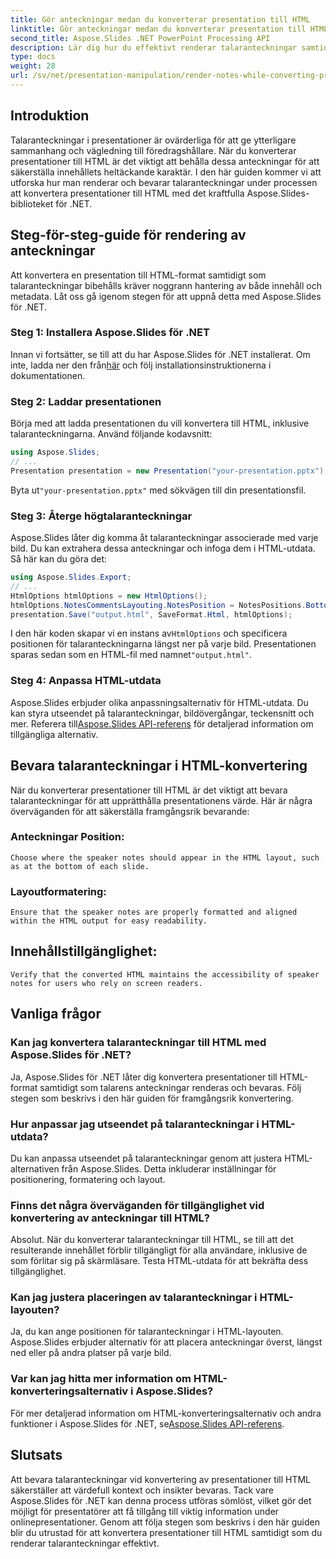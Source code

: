 ```yaml
---
title: Gör anteckningar medan du konverterar presentation till HTML
linktitle: Gör anteckningar medan du konverterar presentation till HTML
second_title: Aspose.Slides .NET PowerPoint Processing API
description: Lär dig hur du effektivt renderar talaranteckningar samtidigt som du konverterar en presentation till HTML med Aspose.Slides för .NET. Den här steg-för-steg-guiden ger källkodsexempel och insikter som hjälper dig att uppnå sömlös konvertering med anteckningsbevarande.
type: docs
weight: 28
url: /sv/net/presentation-manipulation/render-notes-while-converting-presentation-to-html/
---
```


## Introduktion

Talaranteckningar i presentationer är ovärderliga för att ge ytterligare sammanhang och vägledning till föredragshållare. När du konverterar presentationer till HTML är det viktigt att behålla dessa anteckningar för att säkerställa innehållets heltäckande karaktär. I den här guiden kommer vi att utforska hur man renderar och bevarar talaranteckningar under processen att konvertera presentationer till HTML med det kraftfulla Aspose.Slides-biblioteket för .NET.

## Steg-för-steg-guide för rendering av anteckningar

Att konvertera en presentation till HTML-format samtidigt som talaranteckningar bibehålls kräver noggrann hantering av både innehåll och metadata. Låt oss gå igenom stegen för att uppnå detta med Aspose.Slides för .NET.

### Steg 1: Installera Aspose.Slides för .NET

 Innan vi fortsätter, se till att du har Aspose.Slides för .NET installerat. Om inte, ladda ner den från[här](https://releases.aspose.com/slides/net/) och följ installationsinstruktionerna i dokumentationen.

### Steg 2: Laddar presentationen

Börja med att ladda presentationen du vill konvertera till HTML, inklusive talaranteckningarna. Använd följande kodavsnitt:

```csharp
using Aspose.Slides;
// ...
Presentation presentation = new Presentation("your-presentation.pptx");
```

 Byta ut`"your-presentation.pptx"` med sökvägen till din presentationsfil.

### Steg 3: Återge högtalaranteckningar

Aspose.Slides låter dig komma åt talaranteckningar associerade med varje bild. Du kan extrahera dessa anteckningar och infoga dem i HTML-utdata. Så här kan du göra det:

```csharp
using Aspose.Slides.Export;
// ...
HtmlOptions htmlOptions = new HtmlOptions();
htmlOptions.NotesCommentsLayouting.NotesPosition = NotesPositions.BottomFull;
presentation.Save("output.html", SaveFormat.Html, htmlOptions);
```

 I den här koden skapar vi en instans av`HtmlOptions` och specificera positionen för talaranteckningarna längst ner på varje bild. Presentationen sparas sedan som en HTML-fil med namnet`"output.html"`.

### Steg 4: Anpassa HTML-utdata

 Aspose.Slides erbjuder olika anpassningsalternativ för HTML-utdata. Du kan styra utseendet på talaranteckningar, bildövergångar, teckensnitt och mer. Referera till[Aspose.Slides API-referens](https://reference.aspose.com/slides/net/) för detaljerad information om tillgängliga alternativ.

## Bevara talaranteckningar i HTML-konvertering

När du konverterar presentationer till HTML är det viktigt att bevara talaranteckningar för att upprätthålla presentationens värde. Här är några överväganden för att säkerställa framgångsrik bevarande:

### Anteckningar Position: 
	Choose where the speaker notes should appear in the HTML layout, such as at the bottom of each slide.

### Layoutformatering: 
	Ensure that the speaker notes are properly formatted and aligned within the HTML output for easy readability.

## Innehållstillgänglighet: 
	Verify that the converted HTML maintains the accessibility of speaker notes for users who rely on screen readers.

## Vanliga frågor

### Kan jag konvertera talaranteckningar till HTML med Aspose.Slides för .NET?

Ja, Aspose.Slides för .NET låter dig konvertera presentationer till HTML-format samtidigt som talarens anteckningar renderas och bevaras. Följ stegen som beskrivs i den här guiden för framgångsrik konvertering.

### Hur anpassar jag utseendet på talaranteckningar i HTML-utdata?

Du kan anpassa utseendet på talaranteckningar genom att justera HTML-alternativen från Aspose.Slides. Detta inkluderar inställningar för positionering, formatering och layout.

### Finns det några överväganden för tillgänglighet vid konvertering av anteckningar till HTML?

Absolut. När du konverterar talaranteckningar till HTML, se till att det resulterande innehållet förblir tillgängligt för alla användare, inklusive de som förlitar sig på skärmläsare. Testa HTML-utdata för att bekräfta dess tillgänglighet.

### Kan jag justera placeringen av talaranteckningar i HTML-layouten?

Ja, du kan ange positionen för talaranteckningar i HTML-layouten. Aspose.Slides erbjuder alternativ för att placera anteckningar överst, längst ned eller på andra platser på varje bild.

### Var kan jag hitta mer information om HTML-konverteringsalternativ i Aspose.Slides?

 För mer detaljerad information om HTML-konverteringsalternativ och andra funktioner i Aspose.Slides för .NET, se[Aspose.Slides API-referens](https://reference.aspose.com/slides/net/).

## Slutsats

Att bevara talaranteckningar vid konvertering av presentationer till HTML säkerställer att värdefull kontext och insikter bevaras. Tack vare Aspose.Slides för .NET kan denna process utföras sömlöst, vilket gör det möjligt för presentatörer att få tillgång till viktig information under onlinepresentationer. Genom att följa stegen som beskrivs i den här guiden blir du utrustad för att konvertera presentationer till HTML samtidigt som du renderar talaranteckningar effektivt.